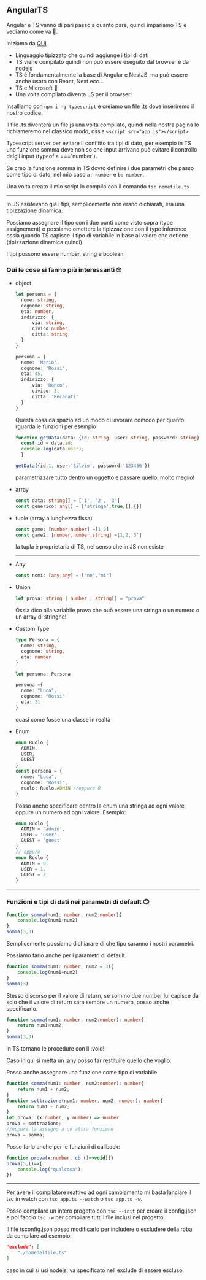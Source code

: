 ## AngularTS

Angular e TS vanno di pari passo a quanto pare, quindi impariamo TS e vediamo come va 🥸.

Iniziamo da [QUI](https://www.youtube.com/watch?v=CZlEWUjOyNE&list=PLP5MAKLy8lP--n8iUsDsFMuTiKW5ooZE6)

- Linguaggio tipizzato che quindi aggiunge i tipi di dati
- TS viene compilato quindi non può essere eseguito dal browser e da nodejs
- TS è fondamentalmente la base di Angular e NestJS, ma può essere anche usato con React, Next ecc...
- TS e Microsoft 🤮
- Una volta compilato diventa JS per il browser!

Insalliamo con `npm i -g typescript` e creiamo un file .ts dove inseriremo il nostro codice.

Il file .ts diventerà un file.js una volta compilato, quindi nella nostra pagina lo richiameremo nel classico modo, ossia `<script src="app.js"></script>`

Typescript server per evitare il conflitto tra tipi di dato, per esempio in TS una funzione somma dove non so che input arrivano può evitare il controllo delgli input (typeof a ==='number').

Se creo la funzione somma in TS dovrò definire i due parametri che passo come tipo di dato, nel mio caso `a: number` e `b: number`.

Una volta creato il mio script lo compilo con il comando `tsc nomefile.ts`

<hr>
In JS esistevano già i tipi, semplicemente non erano dichiarati, era una tipizzazione dinamica.

Possiamo assegnare il tipo con i due punti come visto sopra (type assignement) o possiamo omettere la tipizzazione con il type inference ossia quando TS capisce il tipo di variabile in base al valore che detiene (tipizzazione dinamica quindi).

I tipi possono essere number, string e boolean.

### Qui le cose si fanno più interessanti 🤓
- object
  ```Typescript
  let persona = {
    nome: string,
    cognome: string,
    eta: number,
    indirizzo: {
        via: string,
        civico:number,
        citta: string
    }
  }

  persona = {
    nome: 'Mario',
    cognome: 'Rossi',
    eta: 45,
    indirizzo: {
        via: 'Ronco',
        civico: 3,
        citta: 'Recanati'
    }
  }
  ```
  Questa cosa da spazio ad un modo di lavorare comodo per quanto rguarda le funzioni per esempio
  ```Typescript
  function getData(data: {id: string, user: string, password: string}) {
    const id = data.id;
    console.log(data.user);
    }

  getData({id:1, user:'Silvio', password:'123456'})
  ```
  parametrizzare tutto dentro un oggetto e passare quello, molto meglio!

- array
  ```Typescript
  const data: string[] = ['1', '2', '3']
  const generico: any[] = ['stringa',true,[],{}]
  ```
- tuple (array a lunghezza fissa)
  ```Typescript
  const game: [number,number] =[1,2]
  const game2: [number,number,string] =[1,2,'3']
  ```
  la tupla è proprietaria di TS, nel senso che in JS non esiste
  <hr>
- Any
  ```typescript
  const nomi: [any,any] = ["no","mi"]
  ```
- Union
  ```typescript
  let prova: string | number | string[] = "prova"
  ```
  Ossia dico alla variabile prova che può essere una stringa o un numero o un array di stringhe!
- Custom Type
  ```typescript
  type Persona = {
    nome: string,
    cognome: string,
    eta: number
  }

  let persona: Persona

  persona ={
    nome: "Luca",
    cognome: "Rossi"
    eta: 31
  }
  ```
  quasi come fosse una classe in realtà
- Enum
  ```Typescript
  enum Ruolo {
    ADMIN,
    USER,
    GUEST
  }
  const persona = {
    nome: "Luca",
    cognome: "Rossi",
    ruolo: Ruolo.ADMIN //oppure 0
  }
  ```
  Posso anche specificare dentro la enum una stringa ad ogni valore, oppure un numero ad ogni valore.
  Esempio:
  ```Typescript
  enum Ruolo {
    ADMIN = 'admin',
    USER = 'user',
    GUEST = 'guest'
  }
  // oppure
  enum Ruolo {
    ADMIN = 0,
    USER = 1,
    GUEST = 2
  }
  ```
<hr>

### Funzioni e tipi di dati nei parametri di default 😊
```typescript
function somma(num1: number, num2:number){
    console.log(num1+num2)
}
somma(3,3)
```
Semplicemente possiamo dichiarare di che tipo saranno i nostri parametri.

Possiamo farlo anche per i parametri di default.
```Typescript
function somma(num1: number, num2 = 3){
    console.log(num1+num2)
}
somma(3)
```
Stesso discorso per il valore di return, se sommo due number lui capisce da solo che il valore di return sara sempre un numero, posso anche specificarlo.
```Typescript
function somma(num1: number, num2:number): number{
    return num1+num2;
}
somma(3,3)
```
in TS tornano le procedure con il :void!!

Caso in qui si metta un :any posso far restituire quello che voglio.

Posso anche assegnare una funzione come tipo di variabile
```typescript
function somma(num1: number, num2:number): number{
    return num1 + num2;
}
function sottrazione(num1: number, num2: number): number{
    return num1 - num2;
}
let prova: (x:number, y:number) => number
prova = sottrazione;
//oppure la assegno a un altra funzione
prova = somma;
```
Posso farlo anche per le funzioni di callback:
```typescript
function prova(x:number, cb ()=>void){}
prova(5,()=>{
    console.log("qualcosa");
})
```
<hr>

Per avere il compilatore reattivo ad ogni cambiamento mi basta lanciare il tsc in watch con `tsc app.ts --watch` o `tsc app.ts -w`.

Posso compilare un intero progetto con `tsc --init` per creare il config.json e poi faccio `tsc -w` per compilare tutti i file inclusi nel progetto.

Il file tsconfig.json posso modificarlo per includere o escludere della roba da compilare ad esempio:
```json
"exclude": [
    "./nomedelfile.ts"
]
```
caso in cui si usi nodejs, va specificato nell exclude di essere escluso.